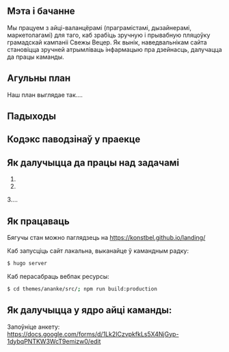 
## Мэта і бачанне

Мы працуем з айці-валанцёрамі (праграмістамі, дызайнерамі, маркетолагамі) для таго, каб зрабіць зручную і прывабную пляцоўку грамадскай кампаніі Свежы Вецер. Як вынік, наведвальнікам сайта становіцца зручней атрымліваць інфармацыю пра дзейнасць, далучацца да працы каманды.

## Агульны план

Наш план выглядае так....

## Падыходы



## Кодэкс паводзінаў у праекце

## Як далучыцца да працы над задачамі

1.
2. 
3....

## Як працаваць

Бягучы стан можно паглядзець на https://konstbel.github.io/landing/

Каб запусціць сайт лакальна, выканайце ў камандным радку:

```sh
$ hugo server
```

Каб перасабраць вебпак ресурсы:

```sh
$ cd themes/ananke/src/; npm run build:production
```


## Як далучыцца у ядро айці каманды:
Запоўніце анкету: https://docs.google.com/forms/d/1Lk2ICzvpkfkLs5X4NjGyp-1dybqPNTKW3WcT9emizw0/edit
